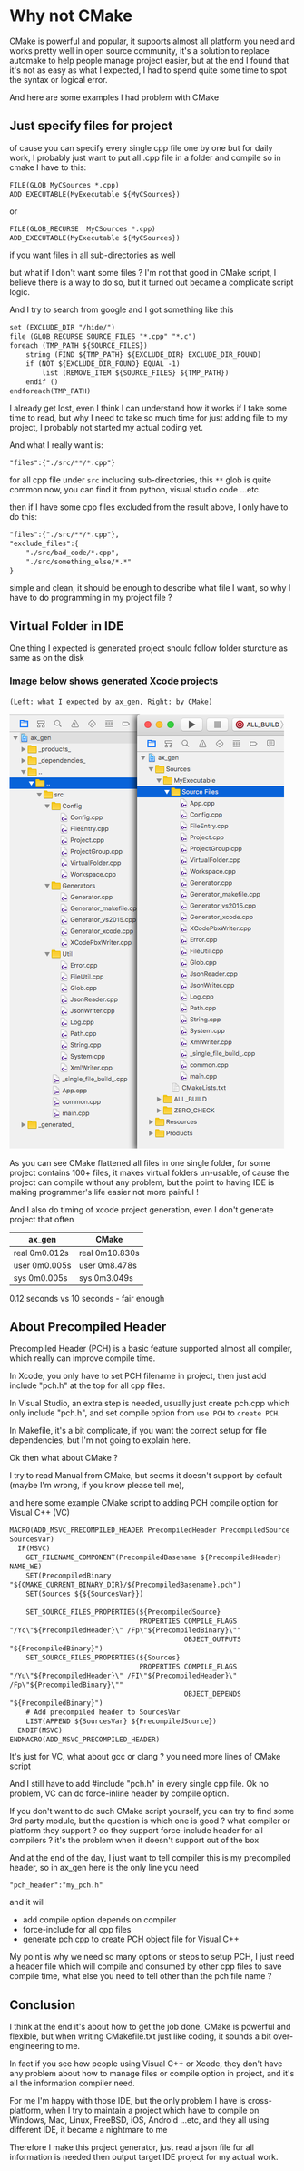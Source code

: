 
# Why not CMake
CMake is powerful and popular, it supports almost all platform you need and works pretty well in open source community, it's a solution to replace automake to help people manage project easier, but at the end I found that it's not as easy as what I expected, I had to spend quite some time to spot the syntax or logical error.

And here are some examples I had problem with CMake
## Just specify files for project
of cause you can specify every single cpp file one by one
but for daily work, I probably just want to put all .cpp file in a folder and compile
so in cmake I have to this:
```
FILE(GLOB MyCSources *.cpp)
ADD_EXECUTABLE(MyExecutable ${MyCSources})
```
or 
```
FILE(GLOB_RECURSE  MyCSources *.cpp)
ADD_EXECUTABLE(MyExecutable ${MyCSources})
```
if you want files in all sub-directories as well

but what if I don't want some files ? I'm not that good in CMake script, I believe there is a way to do so, but it turned out became a complicate script logic. 

And I try to search from google and I got something like this

```
set (EXCLUDE_DIR "/hide/")
file (GLOB_RECURSE SOURCE_FILES "*.cpp" "*.c")
foreach (TMP_PATH ${SOURCE_FILES})
    string (FIND ${TMP_PATH} ${EXCLUDE_DIR} EXCLUDE_DIR_FOUND)
    if (NOT ${EXCLUDE_DIR_FOUND} EQUAL -1)
        list (REMOVE_ITEM ${SOURCE_FILES} ${TMP_PATH})
    endif ()
endforeach(TMP_PATH)
```
I already get lost, even I think I can understand how it works if I take some time to read, but why I need to take so much time for just adding file to my project, I probably not started my actual coding yet.

And what I really want is:
```
"files":{"./src/**/*.cpp"}
```
for all cpp file under `src` including sub-directories, this `**` glob is quite common now, you can find it from python, visual studio code ...etc.

then if I have some cpp files excluded from the result above, I only have to do this:
```
"files":{"./src/**/*.cpp"},
"exclude_files":{
    "./src/bad_code/*.cpp",
    "./src/something_else/*.*"
}
```
simple and clean, it should be enough to describe what file I want, so why I have to do programming in my project file ?

## Virtual Folder in IDE

One thing I expected is generated project should follow folder sturcture as same as on the disk

### Image below shows generated Xcode projects
`(Left: what I expected by ax_gen, Right: by CMake)`

![Xcode](ScreenShots/CMake_xcode.png)

As you can see CMake flattened all files in one single folder, for some project contains 100+ files, it makes virtual folders un-usable, of cause the project can compile without any problem, but the point to having IDE is making programmer's life easier not more painful !

And I also do timing of xcode project generation, even I don't generate project that often

| ax_gen        | CMake          |
|---------------|----------------|
|real	0m0.012s|real	0m10.830s|
|user	0m0.005s|user	0m8.478s |
|sys	0m0.005s|sys	0m3.049s |

0.12 seconds vs 10 seconds - fair enough

## About Precompiled Header
Precompiled Header (PCH) is a basic feature supported almost all compiler, which really can improve compile time.

In Xcode, you only have to set PCH filename in project, then just add include "pch.h" at the top for all cpp files.

In Visual Studio, an extra step is needed, usually just create pch.cpp which only include "pch.h", and set compile option from `use PCH` to `create PCH`.

In Makefile, it's a bit complicate, if you want the correct setup for file dependencies, but I'm not going to explain here.

Ok then what about CMake ?

I try to read Manual from CMake, but seems it doesn't support by default (maybe I'm wrong, if you know please tell me), 

and here some example CMake script to adding PCH compile option for Visual C++ (VC)
```
MACRO(ADD_MSVC_PRECOMPILED_HEADER PrecompiledHeader PrecompiledSource SourcesVar)
  IF(MSVC)
    GET_FILENAME_COMPONENT(PrecompiledBasename ${PrecompiledHeader} NAME_WE)
    SET(PrecompiledBinary "${CMAKE_CURRENT_BINARY_DIR}/${PrecompiledBasename}.pch")
    SET(Sources ${${SourcesVar}})

    SET_SOURCE_FILES_PROPERTIES(${PrecompiledSource}
                                PROPERTIES COMPILE_FLAGS "/Yc\"${PrecompiledHeader}\" /Fp\"${PrecompiledBinary}\""
                                           OBJECT_OUTPUTS "${PrecompiledBinary}")
    SET_SOURCE_FILES_PROPERTIES(${Sources}
                                PROPERTIES COMPILE_FLAGS "/Yu\"${PrecompiledHeader}\" /FI\"${PrecompiledHeader}\" /Fp\"${PrecompiledBinary}\""
                                           OBJECT_DEPENDS "${PrecompiledBinary}")  
    # Add precompiled header to SourcesVar
    LIST(APPEND ${SourcesVar} ${PrecompiledSource})
  ENDIF(MSVC)
ENDMACRO(ADD_MSVC_PRECOMPILED_HEADER)
```
It's just for VC, what about gcc or clang ? you need more lines of CMake script

And I still have to add #include "pch.h" in every single cpp file. Ok no problem, VC can do force-inline header by compile option.

If you don't want to do such CMake script yourself, you can try to find some 3rd party module, but the question is which one is good ? what compiler or platform they support ? do they support force-include header for all compilers ? it's the problem when it doesn't support out of the box

And at the end of the day, I just want to tell compiler this is my precompiled header, so in ax_gen here is the only line you need
```
"pch_header":"my_pch.h"
```
and it will 
- add compile option depends on compiler
- force-include for all cpp files
- generate pch.cpp to create PCH object file for Visual C++

My point is why we need so many options or steps to setup PCH, I just need a header file which will compile and consumed by other cpp files to save compile time, what else you need to tell other than the pch file name ?

## Conclusion
I think at the end it's about how to get the job done, CMake is powerful and flexible, but when writing CMakefile.txt just like coding, it sounds a bit over-engineering to me.

In fact if you see how people using Visual C++ or Xcode, they don't have any problem about how to manage files or compile option in project, and it's all the information compiler need.

For me I'm happy with those IDE, but the only problem I have is cross-platform, when I try to maintain a project which have to compile on Windows, Mac, Linux, FreeBSD, iOS, Android ...etc, and they all using different IDE, it became a nightmare to me

Therefore I make this project generator, just read a json file for all information is needed then output target IDE project for my actual work.
